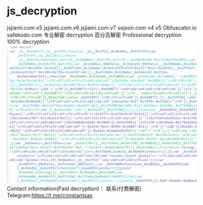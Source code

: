 # js_decryption
jsjiami.com.v5 jsjiami.com.v6 jsjiami.com.v7 sojson.com v4 v5 Obfuscator.io safekodo.com  专业解密 decryption 百分百解密 
Professional decryption
100% decryption
![alt text](g0.png)
Contact information(Paid decryption)：
联系(付费解密) 
Telegram:https://t.me/constantsas
